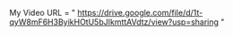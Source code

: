 My Video URL = " https://drive.google.com/file/d/1t-qyW8mF6H3ByikHOtU5bJIkmttAVdtz/view?usp=sharing "